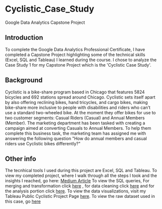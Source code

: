 # Cyclistic_Case_Study
Google Data Analytics Capstone Project
## Introduction
To complete the Google Data Analytics Professional Certificate, I have completed a Capstone Project highlighting some of the technical skills (Excel, SQL and Tableau) I learned during the course. I chose to analyze the Case Study 1 for my Capstone Project which is the 'Cyclistic Case Study'.

## Background
Cyclistic is a bike-share program based in Chicago that features 5824 bicycles and 692 stations spread around Chicago. Cyclistic sets itself apart by also offering reclining bikes, hand tricycles, and cargo bikes, making bike-share more inclusive to people with disabilities and riders who can’t use a standard two-wheeled bike. At the moment they offer bikes for use to two customer segments: Casual Riders (Casual) and Annual Members (Member).
The marketing department has been tasked with creating a campaign aimed at converting Casuals to Annual Members. 
To help them complete this business task, the marketing team has assigned me with answering the following question "How do annual members and casual riders use Cyclistic bikes differently?"

## Other info
The tecnhical tools I used during this project are Excel, SQL and Tableau.
To view my completed project, where I walk through all the steps I took and the insights I reached, go here: [Medium Article](https://medium.com/p/af68dea25338/edit)
To view the SQL queries, For merging and transformation click [here](https://github.com/Nakel-1/Cyclistic_Case_Study/blob/main/01_Merging%20and%20Transformation.sql) , for data cleaning click [here](https://github.com/Nakel-1/Cyclistic_Case_Study/blob/main/02_Cleaning.sql) and for the analysis portion click [here](https://github.com/Nakel-1/Cyclistic_Case_Study/blob/main/03_Analysis.sql).
To view the data visualizations, visit my Tableau Public Cyclistic Project Page [here](https://public.tableau.com/app/profile/olalekan.sonaike/vizzes).
To view the raw dataset used in this case, go [here](https://divvy-tripdata.s3.amazonaws.com/index.html)
